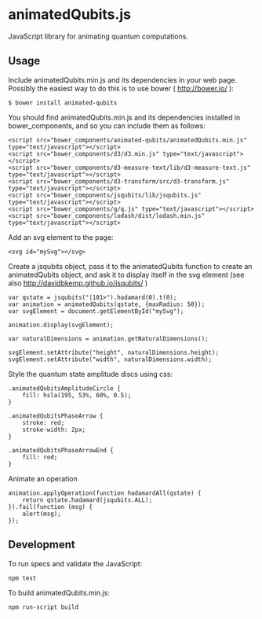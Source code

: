# animatedQubits.js

JavaScript library for animating quantum computations.

Usage
-----

Include animatedQubits.min.js and its dependencies in your web page. Possibly the easiest way to do this is to use bower ( http://bower.io/ ):

    $ bower install animated-qubits

You should find animatedQubits.min.js and its dependencies installed in bower_components, and so you can include them as follows:

    <script src="bower_components/animated-qubits/animatedQubits.min.js" type="text/javascript"></script>
    <script src="bower_components/d3/d3.min.js" type="text/javascript"></script>
    <script src="bower_components/d3-measure-text/lib/d3-measure-text.js" type="text/javascript"></script>
    <script src="bower_components/d3-transform/src/d3-transform.js" type="text/javascript"></script>
    <script src="bower_components/jsqubits/lib/jsqubits.js" type="text/javascript"></script>
    <script src="bower_components/q/q.js" type="text/javascript"></script>
    <script src="bower_components/lodash/dist/lodash.min.js" type="text/javascript"></script>


Add an svg element to the page:

    <svg id="mySvg"></svg>


Create a jsqubits object, pass it to the animatedQubits function to create an animatedQubits object, and ask it to display itself in the svg element (see also http://davidbkemp.github.io/jsqubits/ )

    var qstate = jsqubits("|101>").hadamard(0).t(0);
    var animation = animatedQubits(qstate, {maxRadius: 50});
    var svgElement = document.getElementById("mySvg");
    
    animation.display(svgElement);
    
    var naturalDimensions = animation.getNaturalDimensions();
    
    svgElement.setAttribute("height", naturalDimensions.height);
    svgElement.setAttribute("width", naturalDimensions.width);

Style the quantum state amplitude discs using css:

    .animatedQubitsAmplitudeCircle {
        fill: hsla(195, 53%, 60%, 0.5);
    }
    
    .animatedQubitsPhaseArrow {
        stroke: red;
        stroke-width: 2px;
    }
    
    .animatedQubitsPhaseArrowEnd {
        fill: red;
    }


Animate an operation

    animation.applyOperation(function hadamardAll(qstate) {
        return qstate.hadamard(jsqubits.ALL);
    }).fail(function (msg) {
        alert(msg);
    });


Development
-----------

To run specs and validate the JavaScript:

    npm test

To build animatedQubits.min.js:

    npm run-script build


